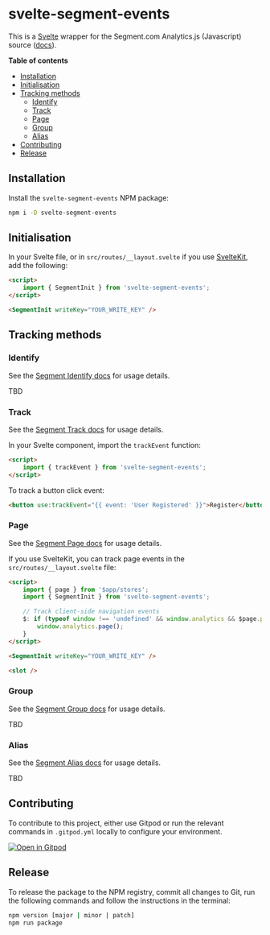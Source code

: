# svelte-segment-events

This is a [Svelte](https://svelte.dev/) wrapper for the Segment.com Analytics.js (Javascript) source ([docs](https://segment.com/docs/connections/sources/catalog/libraries/website/javascript)).

**Table of contents**

<!-- Generated with https://ecotrust-canada.github.io/markdown-toc/ -->

- [Installation](#installation)
- [Initialisation](#initialisation)
- [Tracking methods](#tracking-methods)
  - [Identify](#identify)
  - [Track](#track)
  - [Page](#page)
  - [Group](#group)
  - [Alias](#alias)
- [Contributing](#contributing)
- [Release](#release)

## Installation

Install the `svelte-segment-events` NPM package:

```bash
npm i -D svelte-segment-events
```

## Initialisation

In your Svelte file, or in `src/routes/__layout.svelte` if you use [SvelteKit](https://kit.svelte.dev/), add the following:

```html
<script>
	import { SegmentInit } from 'svelte-segment-events';
</script>

<SegmentInit writeKey="YOUR_WRITE_KEY" />
```

## Tracking methods

### Identify

See the [Segment Identify docs](https://segment.com/docs/connections/sources/catalog/libraries/website/javascript/#identify) for usage details.

TBD

### Track

See the [Segment Track docs](https://segment.com/docs/connections/sources/catalog/libraries/website/javascript/#track) for usage details.

In your Svelte component, import the `trackEvent` function:

```html
<script>
	import { trackEvent } from 'svelte-segment-events';
</script>
```

To track a button click event:

```html
<button use:trackEvent="{{ event: 'User Registered' }}">Register</button>
```

### Page

See the [Segment Page docs](https://segment.com/docs/connections/sources/catalog/libraries/website/javascript/#page) for usage details.

If you use SvelteKit, you can track page events in the `src/routes/__layout.svelte` file:

```html
<script>
	import { page } from '$app/stores';
	import { SegmentInit } from 'svelte-segment-events';

	// Track client-side navigation events
	$: if (typeof window !== 'undefined' && window.analytics && $page.path) {
		window.analytics.page();
	}
</script>

<SegmentInit writeKey="YOUR_WRITE_KEY" />

<slot />
```

### Group

See the [Segment Group docs](https://segment.com/docs/connections/sources/catalog/libraries/website/javascript/#group) for usage details.

TBD

### Alias

See the [Segment Alias docs](https://segment.com/docs/connections/sources/catalog/libraries/website/javascript/#alias) for usage details.

TBD

## Contributing

To contribute to this project, either use Gitpod or run the relevant commands in `.gitpod.yml` locally to configure your environment.

[![Open in Gitpod](https://gitpod.io/button/open-in-gitpod.svg)](https://gitpod.io/#https://github.com/mikenikles/svelte-segment-events)

## Release

To release the package to the NPM registry, commit all changes to Git, run the following commands and follow the instructions in the terminal:

```bash
npm version [major | minor | patch]
npm run package
```
